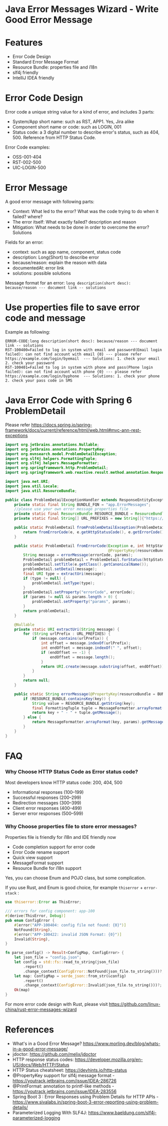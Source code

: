 Java Error Messages Wizard - Write Good Error Message
======================================================

# Features

* Error Code Design
* Standard Error Message Format
* Resource Bundle: properties file and i18n
* slf4j friendly
* IntelliJ IDEA friendly

# Error Code Design

Error code a unique string value for a kind of error, and includes 3 parts:

* System/App short name: such as RST, APP1. Yes, Jira alike
* Component short name or code: such as LOGIN, 001
* Status code: a 3 digital number to describe error's status, such as 404, 500. Reference from HTTP Status Code.

Error Code examples:

* OSS-001-404
* RST-002-500
* UIC-LOGIN-500

# Error Message

A good error message with following parts:

* Context: What led to the error? What was the code trying to do when it failed? where?
* The error itself: What exactly failed? description and reason
* Mitigation: What needs to be done in order to overcome the error? Solutions

Fields for an error:

* context: such as app name, component, status code
* description: Long(Short) to describe error
* because/reason:  explain the reason with data
* documentedAt: error link
* solutions: possible solutions

Message format for an error: `long description(short desc): because/reason --- document link -- solutions`

# Use properties file to save error code and message

Example as following:

```properties   
ERROR-CODE:long description(short desc): because/reason --- document link -- solutions
RST-100400=Failed to log in system with email and password(Email login failed): can not find account with email {0} --- please refer https://example.com/login/byemail  --- Solutions: 1. check your email  2. check your password
RST-100401=Failed to log in system with phone and pass(Phone login failed): can not find account with phone {0} --- please refer https://example.com/login/byphone  --- Solutions: 1. check your phone  2. check your pass code in SMS
```

# Java Error Code with Spring 6 ProblemDetail

Please refer https://docs.spring.io/spring-framework/docs/current/reference/html/web.html#mvc-ann-rest-exceptions

```java
import org.jetbrains.annotations.Nullable;
import org.jetbrains.annotations.PropertyKey;
import org.mvnsearch.model.ProblemDetailException;
import org.slf4j.helpers.FormattingTuple;
import org.slf4j.helpers.MessageFormatter;
import org.springframework.http.ProblemDetail;
import org.springframework.web.reactive.result.method.annotation.ResponseEntityExceptionHandler;

import java.net.URI;
import java.util.Locale;
import java.util.ResourceBundle;

public class ProblemDetailExceptionHandler extends ResponseEntityExceptionHandler {
    private static final String BUNDLE_FQN = "app.ErrorMessages";
    //please use your own error message properties file
    private static final ResourceBundle RESOURCE_BUNDLE = ResourceBundle.getBundle(BUNDLE_FQN, new Locale("en", "US"));
    private static final String[] URL_PREFIXES = new String[]{"https://", "http://"};

    public static ProblemDetail fromProblemDetailException(ProblemDetailException e, Object... params) {
        return fromErrorCode(e, e.getHttpStatusCode(), e.getErrorCode(), params);
    }

    public static ProblemDetail fromErrorCode(Exception e, int httpStatusCode,
                                              @PropertyKey(resourceBundle = BUNDLE_FQN) String errorCode, Object... params) {
        String message = errorMessage(errorCode, params);
        ProblemDetail problemDetail = ProblemDetail.forStatus(httpStatusCode);
        problemDetail.setTitle(e.getClass().getCanonicalName());
        problemDetail.setDetail(message);
        final URI type = extractUri(message);
        if (type != null) {
            problemDetail.setType(type);
        }
        problemDetail.setProperty("errorCode", errorCode);
        if (params != null && params.length > 0) {
            problemDetail.setProperty("params", params);
        }
        return problemDetail;
    }

    @Nullable
    private static URI extractUri(String message) {
        for (String urlPrefix : URL_PREFIXES) {
            if (message.contains(urlPrefix)) {
                int offset = message.indexOf(urlPrefix);
                int endOffset = message.indexOf(" ", offset);
                if (endOffset == -1) {
                    endOffset = message.length();
                }
                return URI.create(message.substring(offset, endOffset));
            }
        }
        return null;
    }

    public static String errorMessage(@PropertyKey(resourceBundle = BUNDLE_FQN) String key, Object... params) {
        if (RESOURCE_BUNDLE.containsKey(key)) {
            String value = RESOURCE_BUNDLE.getString(key);
            final FormattingTuple tuple = MessageFormatter.arrayFormat(value, params);
            return key + " - " + tuple.getMessage();
        } else {
            return MessageFormatter.arrayFormat(key, params).getMessage();
        }
    }
}
```

# FAQ

### Why Choose HTTP Status Code as Error status code?

Most developers know HTTP status code: 200, 404, 500

* Informational responses (100–199)
* Successful responses (200–299)
* Redirection messages (300–399)
* Client error responses (400–499)
* Server error responses (500–599)

### Why Choose properties file to store error messages?

Properties file is friendly for i18n and IDE friendly now

* Code completion support for error code
* Error Code rename support
* Quick view support
* MessageFormat support
* Resource Bundle for i18n support

Yes, you can choose Enum and POJO class, but some complication.

If you use Rust, and Enum is good choice, for example `thiserror` + `error-stack` :

```rust
use thiserror::Error as ThisError;

/// errors for config component: app-100
#[derive(ThisError, Debug)]
pub enum ConfigError {
    #[error("APP-100404: config file not found: {0}")]
    NotFound(String),
    #[error("APP-100422: invalid JSON Format: {0}")]
    Invalid(String),
}

fn parse_config() -> Result<ConfigMap, ConfigError> {
    let json_file = "config.json";
    let config = std::fs::read_to_string(json_file)
        .report()
        .change_context(ConfigError::NotFound(json_file.to_string()))?;
    let map: ConfigMap = serde_json::from_str(&config)
        .report()
        .change_context(ConfigError::Invalid(json_file.to_string()))?;
    Ok(map)
}
```

For more error code design with Rust, please visit https://github.com/linux-china/rust-error-messages-wizard

# References

* What's in a Good Error Message?  https://www.morling.dev/blog/whats-in-a-good-error-message/
* jdoctor:  https://github.com/melix/jdoctor
* HTTP response status codes: https://developer.mozilla.org/en-US/docs/Web/HTTP/Status
* HTTP Status cheatsheet: https://devhints.io/http-status
* @PropertyKey support for slf4j message format - https://youtrack.jetbrains.com/issue/IDEA-286726
* @PrintFormat: annotation to printf-like methods - https://youtrack.jetbrains.com/issue/IDEA-283556
* Spring Boot 3 : Error Responses using Problem Details for HTTP APIs - https://www.sivalabs.in/spring-boot-3-error-reporting-using-problem-details/
* Parameterized Logging With SLF4J: https://www.baeldung.com/slf4j-parameterized-logging

